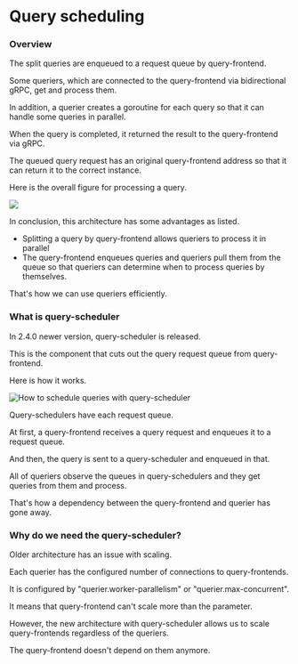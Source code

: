 # Query scheduling

### Overview

The split queries are enqueued to a request queue by query-frontend.

Some queriers, which are connected to the query-frontend via bidirectional gRPC, get and process them.&#x20;

In addition, a querier creates a goroutine for each query so that it can handle some queries in parallel.&#x20;

When the query is completed, it returned the result to the query-frontend via gRPC.&#x20;

The queued query request has an original query-frontend address so that it can return it to the correct instance.

Here is the overall figure for processing a query.

![](<../.gitbook/assets/query\_schedule\_parameter.drawio (1).png>)

In conclusion, this architecture has some advantages as listed.

* Splitting a query by query-frontend allows queriers to process it in parallel
* The query-frontend enqueues queries and queriers pull them from the queue so that queriers can determine when to process queries by themselves.

That's how we can use queriers efficiently.

### What is query-scheduler

In 2.4.0 newer version, query-scheduler is released.&#x20;

This is the component that cuts out the query request queue from query-frontend.

Here is how it works.

![How to schedule queries with query-scheduler](../.gitbook/assets/query\_scheduler\_v2.drawio.png)

Query-schedulers have each request queue.&#x20;

At first, a query-frontend receives a query request and enqueues it to a request queue.

And then, the query is sent to a query-scheduler and enqueued in that.

All of queriers observe the queues in query-schedulers and they get queries from them and process.

That's how a dependency between the query-frontend and querier has gone away.

### Why do we need the query-scheduler?

Older architecture has an issue with scaling.&#x20;

Each querier has the configured number of connections to query-frontends.&#x20;

It is configured by "querier.worker-parallelism" or "querier.max-concurrent".&#x20;

It means that query-frontend can't scale more than the parameter.&#x20;

However, the new architecture with query-scheduler allows us to scale query-frontends regardless of the queriers.&#x20;

The query-frontend doesn't depend on them anymore.
